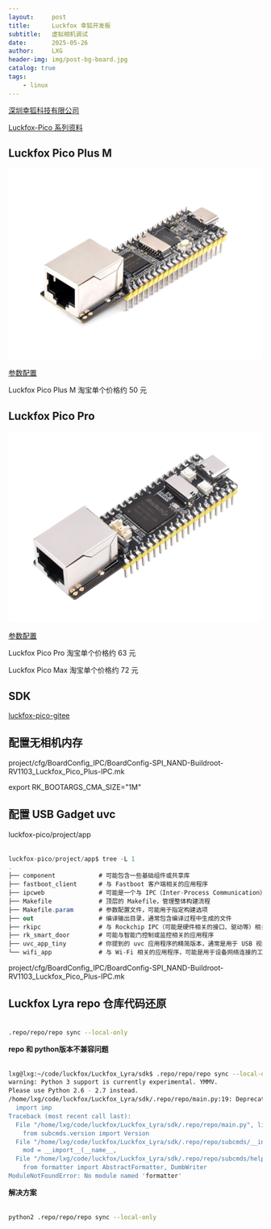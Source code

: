 ```yaml
---
layout:     post
title:      Luckfox 幸狐开发板
subtitle:   虚拟相机调试
date:       2025-05-26
author:     LXG
header-img: img/post-bg-board.jpg
catalog: true
tags:
    - linux
---
```


[深圳幸狐科技有限公司](https://www.luckfox.cn/)

[Luckfox-Pico 系列资料](https://wiki.luckfox.com/zh/Luckfox-Pico/Download/)

## Luckfox Pico Plus M

![luckfox_pico_plus_M](/images/rockchip/luckfox_pico_plus_M.jpg)

[参数配置](https://wiki.luckfox.com/zh/Luckfox-Pico/Luckfox-Pico-RV1103/Luckfox-Pico-Plus-Mini/Luckfox-Pico-quick-start)

Luckfox Pico Plus M 淘宝单个价格约 50 元

## Luckfox Pico Pro

![luckfox_pico_pro](/images/rockchip/luckfox_pico_pro.jpg)

[参数配置](https://wiki.luckfox.com/zh/Luckfox-Pico/Luckfox-Pico-RV1106/Luckfox-Pico-Pro-Max/Luckfox-Pico-quick-start)

Luckfox Pico Pro 淘宝单个价格约 63 元

Luckfox Pico Max 淘宝单个价格约 72 元

## SDK

[luckfox-pico-gitee](https://gitee.com/LuckfoxTECH/luckfox-pico)

## 配置无相机内存

project/cfg/BoardConfig_IPC/BoardConfig-SPI_NAND-Buildroot-RV1103_Luckfox_Pico_Plus-IPC.mk

export RK_BOOTARGS_CMA_SIZE="1M"

## 配置 USB Gadget uvc

luckfox-pico/project/app

```csharp

luckfox-pico/project/app$ tree -L 1
.
├── component            # 可能包含一些基础组件或共享库
├── fastboot_client      # 与 Fastboot 客户端相关的应用程序
├── ipcweb               # 可能是一个与 IPC（Inter-Process Communication）和 Web 相关的应用程序或服务
├── Makefile             # 顶层的 Makefile，管理整体构建流程
├── Makefile.param       # 参数配置文件，可能用于指定构建选项
├── out                  # 编译输出目录，通常包含编译过程中生成的文件
├── rkipc                # 与 Rockchip IPC（可能是硬件相关的接口、驱动等）相关的代码或应用
├── rk_smart_door        # 可能与智能门控制或监控相关的应用程序
├── uvc_app_tiny         # 你提到的 uvc 应用程序的精简版本，通常是用于 USB 视频类（UVC）设备的驱动
└── wifi_app             # 与 Wi-Fi 相关的应用程序，可能是用于设备网络连接的工具或服务

```

project/cfg/BoardConfig_IPC/BoardConfig-SPI_NAND-Buildroot-RV1103_Luckfox_Pico_Plus-IPC.mk

## Luckfox Lyra repo 仓库代码还原

```bash

.repo/repo/repo sync --local-only

```

**repo 和 python版本不兼容问题**

```bash

lxg@lxg:~/code/luckfox/Luckfox_Lyra/sdk$ .repo/repo/repo sync --local-only
warning: Python 3 support is currently experimental. YMMV.
Please use Python 2.6 - 2.7 instead.
/home/lxg/code/luckfox/Luckfox_Lyra/sdk/.repo/repo/main.py:19: DeprecationWarning: the imp module is deprecated in favour of importlib and slated for removal in Python 3.12; see the module's documentation for alternative uses
  import imp
Traceback (most recent call last):
  File "/home/lxg/code/luckfox/Luckfox_Lyra/sdk/.repo/repo/main.py", line 46, in <module>
    from subcmds.version import Version
  File "/home/lxg/code/luckfox/Luckfox_Lyra/sdk/.repo/repo/subcmds/__init__.py", line 33, in <module>
    mod = __import__(__name__,
  File "/home/lxg/code/luckfox/Luckfox_Lyra/sdk/.repo/repo/subcmds/help.py", line 19, in <module>
    from formatter import AbstractFormatter, DumbWriter
ModuleNotFoundError: No module named 'formatter'

```

**解决方案**

```bash

python2 .repo/repo/repo sync --local-only

```






